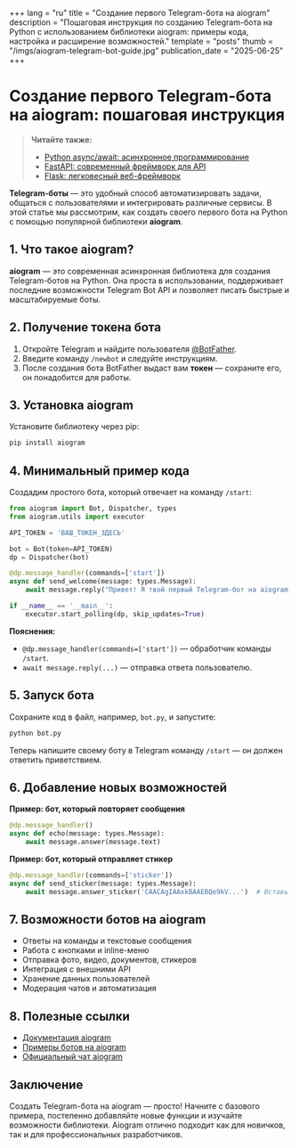 +++
lang = "ru"
title = "Создание первого Telegram-бота на aiogram"
description = "Пошаговая инструкция по созданию Telegram-бота на Python с использованием библиотеки aiogram: примеры кода, настройка и расширение возможностей."
template = "posts"
thumb = "/imgs/aiogram-telegram-bot-guide.jpg"
publication_date = "2025-06-25"
+++

# Создание первого Telegram-бота на aiogram: пошаговая инструкция

> **Читайте также:**
> - [Python async/await: асинхронное программирование](/posts/python-async-await-async-programming)
> - [FastAPI: современный фреймворк для API](/posts/fastapi-modern-api-framework)
> - [Flask: легковесный веб-фреймворк](/posts/flask-lightweight-web-framework)

**Telegram-боты** — это удобный способ автоматизировать задачи, общаться с пользователями и интегрировать различные сервисы. В этой статье мы рассмотрим, как создать своего первого бота на Python с помощью популярной библиотеки **aiogram**.

## 1. Что такое aiogram?

**aiogram** — это современная асинхронная библиотека для создания Telegram-ботов на Python. Она проста в использовании, поддерживает последние возможности Telegram Bot API и позволяет писать быстрые и масштабируемые боты.

## 2. Получение токена бота

1. Откройте Telegram и найдите пользователя [@BotFather](https://t.me/BotFather).
2. Введите команду `/newbot` и следуйте инструкциям.
3. После создания бота BotFather выдаст вам **токен** — сохраните его, он понадобится для работы.

## 3. Установка aiogram

Установите библиотеку через pip:

```bash
pip install aiogram
```

## 4. Минимальный пример кода

Создадим простого бота, который отвечает на команду `/start`:

```python
from aiogram import Bot, Dispatcher, types
from aiogram.utils import executor

API_TOKEN = 'ВАШ_ТОКЕН_ЗДЕСЬ'

bot = Bot(token=API_TOKEN)
dp = Dispatcher(bot)

@dp.message_handler(commands=['start'])
async def send_welcome(message: types.Message):
    await message.reply("Привет! Я твой первый Telegram-бот на aiogram.")

if __name__ == '__main__':
    executor.start_polling(dp, skip_updates=True)
```

**Пояснения:**
- `@dp.message_handler(commands=['start'])` — обработчик команды `/start`.
- `await message.reply(...)` — отправка ответа пользователю.

## 5. Запуск бота

Сохраните код в файл, например, `bot.py`, и запустите:

```bash
python bot.py
```

Теперь напишите своему боту в Telegram команду `/start` — он должен ответить приветствием.

## 6. Добавление новых возможностей

**Пример: бот, который повторяет сообщения**

```python
@dp.message_handler()
async def echo(message: types.Message):
    await message.answer(message.text)
```

**Пример: бот, который отправляет стикер**

```python
@dp.message_handler(commands=['sticker'])
async def send_sticker(message: types.Message):
    await message.answer_sticker('CAACAgIAAxkBAAEBQe9kV...')  # Вставьте ID стикера
```

## 7. Возможности ботов на aiogram

- Ответы на команды и текстовые сообщения
- Работа с кнопками и inline-меню
- Отправка фото, видео, документов, стикеров
- Интеграция с внешними API
- Хранение данных пользователей
- Модерация чатов и автоматизация

## 8. Полезные ссылки

- [Документация aiogram](https://docs.aiogram.dev/)
- [Примеры ботов на aiogram](https://github.com/aiogram/aiogram/tree/dev-3.x/examples)
- [Официальный чат aiogram](https://t.me/aiogram_ru)

## Заключение

Создать Telegram-бота на aiogram — просто! Начните с базового примера, постепенно добавляйте новые функции и изучайте возможности библиотеки. Aiogram отлично подходит как для новичков, так и для профессиональных разработчиков.